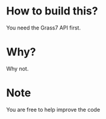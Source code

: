 # How to build this?
You need the Grass7 API first.
# Why?
Why not.
# Note
You are free to help improve the code
